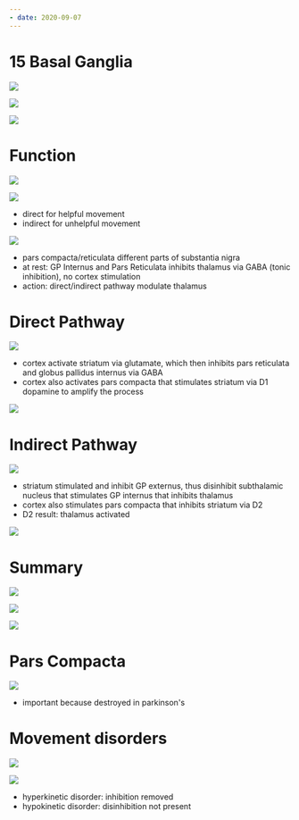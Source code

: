 ```yaml
---
- date: 2020-09-07
---
```


# 15 Basal Ganglia

<!-- basal ganglia includes, location on coronal section.. -->

![](https://photos.thisispiggy.com/file/wikiFiles/6BEmC2E.jpg)

![](https://photos.thisispiggy.com/file/wikiFiles/nOEAsiI.jpg)

<!-- what are striatum and lentiform nucleus.. -->

![](https://photos.thisispiggy.com/file/wikiFiles/ypUFFSu.jpg)

# Function

<!-- basal ganglia function, at rest, during movement.. -->

![](https://photos.thisispiggy.com/file/wikiFiles/uKb7elY.jpg)

![](https://photos.thisispiggy.com/file/wikiFiles/yoJTdyS.jpg)

- direct for helpful movement
- indirect for unhelpful movement

![](https://photos.thisispiggy.com/file/wikiFiles/0DzHmyJ.jpg)

- pars compacta/reticulata different parts of substantia nigra
- at rest: GP Internus and Pars Reticulata inhibits thalamus via GABA (tonic inhibition), no cortex stimulation
- action: direct/indirect pathway modulate thalamus

# Direct Pathway

<!-- basal ganglia direct pathway.. -->

![](https://photos.thisispiggy.com/file/wikiFiles/oPN1F2d.jpg)

- cortex activate striatum via glutamate, which then inhibits pars reticulata and globus pallidus internus via GABA
- cortex also activates pars compacta that stimulates striatum via D1 dopamine to amplify the process

![](https://photos.thisispiggy.com/file/wikiFiles/xOwkTrK.jpg)

# Indirect Pathway

<!-- basal ganglia indirect pathway.. -->

![](https://photos.thisispiggy.com/file/wikiFiles/P2qMqhH.jpg)

- striatum stimulated and inhibit GP externus, thus disinhibit subthalamic nucleus that stimulates GP internus that inhibits thalamus
- cortex also stimulates pars compacta that inhibits striatum via D2
- D2 result: thalamus activated

![](https://photos.thisispiggy.com/file/wikiFiles/cwKXdso.jpg)

# Summary

<!-- inhibitory and stimulatory basal ganglia neurons.. -->

![](https://photos.thisispiggy.com/file/wikiFiles/66dVLkC.jpg)

![](https://i.imgur.com/kTBc041.jpg)

![](https://i.imgur.com/1Kxje3p.jpg)

# Pars Compacta

<!-- pars compacta functions. Why important.. -->

![](https://photos.thisispiggy.com/file/wikiFiles/JWuUXOv.jpg)

- important because destroyed in parkinson's

# Movement disorders

<!-- movement disorders and where in basal ganglia disorders.. -->

![](https://photos.thisispiggy.com/file/wikiFiles/joNhnyI.jpg)

![](https://photos.thisispiggy.com/file/wikiFiles/73yEtDG.jpg)

- hyperkinetic disorder: inhibition removed
- hypokinetic disorder: disinhibition not present
